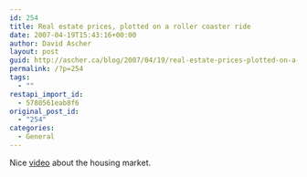 ```yaml
---
id: 254
title: Real estate prices, plotted on a roller coaster ride
date: 2007-04-19T15:43:16+00:00
author: David Ascher
layout: post
guid: http://ascher.ca/blog/2007/04/19/real-estate-prices-plotted-on-a-roller-coaster-ride/
permalink: /?p=254
tags:
  - ""
restapi_import_id:
  - 5780561eab8f6
original_post_id:
  - "254"
categories:
  - General
---
```

Nice [video](http://video.google.com/videoplay?docid=-2757699799528285056) about the housing market.